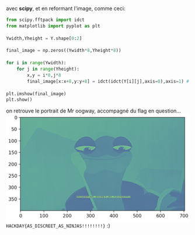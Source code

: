 avec **scipy**, et en reformant l'image,  comme ceci:
```python
from scipy.fftpack import idct
from matplotlib import pyplot as plt

Ywidth,Yheight = Y.shape[0:2]

final_image = np.zeros((Ywidth*8,Yheight*8))

for i in range(Ywidth):
    for j in range(Yheight):
        x,y = i*8,j*8
        final_image[x:x+8,y:y+8] = idct(idct(Y[i][j],axis=0),axis=1) # 2d idct

plt.imshow(final_image)
plt.show()
```
on retrouve le portrait de Mr oogway, accompagné du flag en question... 
![Alt text](img2.png)
`HACKDAY{AS_DISCREET_AS_NINJAS!!!!!!!!}`
:)